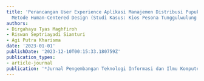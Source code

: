 ```yaml
---
title: 'Perancangan User Experience Aplikasi Manajemen Distribusi Pupuk Subsidi menggunakan
  Metode Human-Centered Design (Studi Kasus: Kios Pesona Tunggulwulung Kecamatan Lowokwaru)'
authors:
- Dirgahayu Tyas Maghfiroh
- Riswan Septriayadi Sianturi
- Agi Putra Kharisma
date: '2023-01-01'
publishDate: '2023-12-10T00:15:33.180759Z'
publication_types:
- article-journal
publication: '*Jurnal Pengembangan Teknologi Informasi dan Ilmu Komputer*'
---
```

